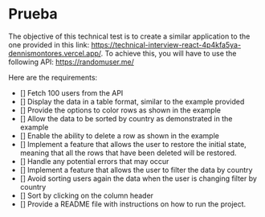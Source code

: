 # Prueba

The objective of this technical test is to create a similar application to the one provided in this link: <https://technical-interview-react-4p4kfa5ya-dennismontores.vercel.app/>. To achieve this, you will have to use the following API: <https://randomuser.me/>

Here are the requirements:

- [] Fetch 100 users from the API
- [] Display the data in a table format, similar to the example provided
- [] Provide the options to color rows as shown in the example
- [] Allow the data to be sorted by country as demonstrated in the example
- [] Enable the ability to delete a row as shown in the example
- [] Implement a feature that allows the user to restore the initial state, meaning that all the rows that have been deleted will be restored.
- [] Handle any potential errors that may occur
- [] Implement a feature that allows the user to filter the data by country
- [] Avoid sorting users again the data when the user is changing filter by country
- [] Sort by clicking on the column header
- [] Provide a README file with instructions on how to run the project.
